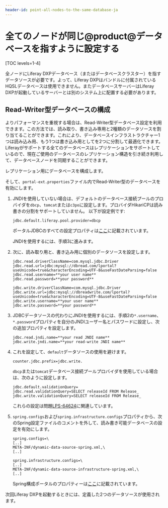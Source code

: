```yaml
---
header-id: point-all-nodes-to-the-same-database-ja
---
```


# 全てのノードが同じ@product@データベースを指すように設定する

[TOC levels=1-4]

全ノードにLiferay DXPデータベース（またはデータベースクラスター）を指すデータソースが必要です。よって、Liferay DXPはバンドルに付属されているHQSLデータベースは使用できません。またデータベースサーバーはLiferay DXPが起動しているサーバーとは別のシステム上に配置する必要があります。

## Read-Writer型データベースの構成

よりパフォーマンスを重視する場合は、Read-Writer型データベース設定を利用できます。この方法では、読み取り、書き込み専用と2種類のデータソースを割り当てることができます。これにより、データベースインフラストラクチャー1つは読み込み用、もう1つは書き込み用としてを2つに分割して最適化できます。Liferayがサポートする全てのデータベースはレプリケーションをサポートしているので、現在ご使用のデータベースのレプリケーション構造を引き続き利用して、データベースノードを同期することができます。

レプリケーション用にデータベースを構成します。

そして、`portal-ext.properties`ファイル内でRead-Writer型のデータベースを有効にします。

1. JNDIを使用していない場合は、デフォルトのデータベース接続プールのプロバイダを`dbcp`、`tomcat`または`c3po`に設定します。プロバイダHikariCPは読み書きの分割をサポートしていません。 
以下が設定例です:

       jdbc.default.liferay.pool.provider=dbcp
   
   ポータルJDBCのすべての設定プロパティは[ここ](@platform-ref@/7.1-latest/propertiesdoc/portal.properties.html#JDBC)に記載されています。


   JNDIを使用するには、手順3に進みます。


2. 次に、読み取り用と、書き込み用に個別のデータソースを設定します。

       jdbc.read.driverClassName=com.mysql.jdbc.Driver
       jdbc.read.url=jdbc:mysql://dbread.com/lportal?useUnicode=true&characterEncoding=UTF-8&useFastDateParsing=false
       jdbc.read.username=**your user name**
       jdbc.read.password=**your password**
       
       jdbc.write.driverClassName=com.mysql.jdbc.Driver
       jdbc.write.url=jdbc:mysql://dbreadwrite.com/lportal?useUnicode=true&characterEncoding=UTF-8&useFastDateParsing=false
       jdbc.write.username=**your user name**
       jdbc.write.password=**your password**
   
3. JDBCデータソースの代わりにJNDIを使用するには、手順2の`*.username`、`*.password`プロパティを自分のJNDIユーザー名とパスワードに設定し、次の追加プロパティを設定します。

       jdbc.read.jndi.name=**your read JNDI name**
       jdbc.write.jndi.name=**your read-write JNDI name**
   
4. これを設定して、`default`データソースの使用を避けます。

       counter.jdbc.prefix=jdbc.write.
   
   `dbcp`または`tomcat`データベース接続プールプロバイダを使用している場合は、次のように設定します。

       jdbc.default.validationQuery=
       jdbc.read.validationQuery=SELECT releaseId FROM Release_
       jdbc.write.validationQuery=SELECT releaseId FROM Release_
   
   これらの設定は問題[LPS-64624](https://issues.liferay.com/browse/LPS-64624)に関連しています。

5. `spring.configs`および`spring.infrastructure.configs`プロパティから、次のSpring設定ファイルのコメントを外して、読み書き可能データベースの設定を有効にします。

       spring.configs=\
       [..]
       META-INF/dynamic-data-source-spring.xml,\
       [..]
       
       spring.infrastructure.configs=\
       [..]
       META-INF/dynamic-data-source-infrastructure-spring.xml,\
       [..]
   
   Spring構成ポータルのプロパティーは[ここ](@platform-ref@/7.1-latest/propertiesdoc/portal.properties.html#Spring)に記載されています。


次回Liferay DXPを起動するときには、定義した2つのデータソースが使用されます。
